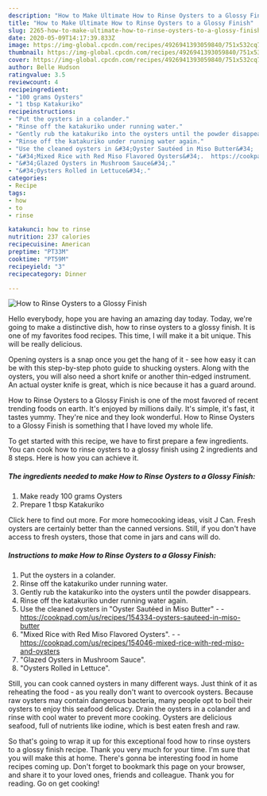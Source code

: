 ```yaml
---
description: "How to Make Ultimate How to Rinse Oysters to a Glossy Finish"
title: "How to Make Ultimate How to Rinse Oysters to a Glossy Finish"
slug: 2265-how-to-make-ultimate-how-to-rinse-oysters-to-a-glossy-finish
date: 2020-05-09T14:17:39.833Z
image: https://img-global.cpcdn.com/recipes/4926941393059840/751x532cq70/how-to-rinse-oysters-to-a-glossy-finish-recipe-main-photo.jpg
thumbnail: https://img-global.cpcdn.com/recipes/4926941393059840/751x532cq70/how-to-rinse-oysters-to-a-glossy-finish-recipe-main-photo.jpg
cover: https://img-global.cpcdn.com/recipes/4926941393059840/751x532cq70/how-to-rinse-oysters-to-a-glossy-finish-recipe-main-photo.jpg
author: Belle Hudson
ratingvalue: 3.5
reviewcount: 4
recipeingredient:
- "100 grams Oysters"
- "1 tbsp Katakuriko"
recipeinstructions:
- "Put the oysters in a colander."
- "Rinse off the katakuriko under running water."
- "Gently rub the katakuriko into the oysters until the powder disappears."
- "Rinse off the katakuriko under running water again."
- "Use the cleaned oysters in &#34;Oyster Sautéed in Miso Butter&#34;  https://cookpad.com/us/recipes/154334-oysters-sauteed-in-miso-butter"
- "&#34;Mixed Rice with Red Miso Flavored Oysters&#34;.  https://cookpad.com/us/recipes/154046-mixed-rice-with-red-miso-and-oysters"
- "&#34;Glazed Oysters in Mushroom Sauce&#34;."
- "&#34;Oysters Rolled in Lettuce&#34;."
categories:
- Recipe
tags:
- how
- to
- rinse

katakunci: how to rinse 
nutrition: 237 calories
recipecuisine: American
preptime: "PT33M"
cooktime: "PT59M"
recipeyield: "3"
recipecategory: Dinner

---
```



![How to Rinse Oysters to a Glossy Finish](https://img-global.cpcdn.com/recipes/4926941393059840/751x532cq70/how-to-rinse-oysters-to-a-glossy-finish-recipe-main-photo.jpg)

Hello everybody, hope you are having an amazing day today. Today, we're going to make a distinctive dish, how to rinse oysters to a glossy finish. It is one of my favorites food recipes. This time, I will make it a bit unique. This will be really delicious.

Opening oysters is a snap once you get the hang of it - see how easy it can be with this step-by-step photo guide to shucking oysters. Along with the oysters, you will also need a short knife or another thin-edged instrument. An actual oyster knife is great, which is nice because it has a guard around.

How to Rinse Oysters to a Glossy Finish is one of the most favored of recent trending foods on earth. It's enjoyed by millions daily. It's simple, it's fast, it tastes yummy. They're nice and they look wonderful. How to Rinse Oysters to a Glossy Finish is something that I have loved my whole life.


To get started with this recipe, we have to first prepare a few ingredients. You can cook how to rinse oysters to a glossy finish using 2 ingredients and 8 steps. Here is how you can achieve it.

<!--inarticleads1-->

##### The ingredients needed to make How to Rinse Oysters to a Glossy Finish:

1. Make ready 100 grams Oysters
1. Prepare 1 tbsp Katakuriko


Click here to find out more. For more homecooking ideas, visit J Can. Fresh oysters are certainly better than the canned versions. Still, if you don&#39;t have access to fresh oysters, those that come in jars and cans will do. 

<!--inarticleads2-->

##### Instructions to make How to Rinse Oysters to a Glossy Finish:

1. Put the oysters in a colander.
1. Rinse off the katakuriko under running water.
1. Gently rub the katakuriko into the oysters until the powder disappears.
1. Rinse off the katakuriko under running water again.
1. Use the cleaned oysters in &#34;Oyster Sautéed in Miso Butter&#34; -  - https://cookpad.com/us/recipes/154334-oysters-sauteed-in-miso-butter
1. &#34;Mixed Rice with Red Miso Flavored Oysters&#34;. -  - https://cookpad.com/us/recipes/154046-mixed-rice-with-red-miso-and-oysters
1. &#34;Glazed Oysters in Mushroom Sauce&#34;.
1. &#34;Oysters Rolled in Lettuce&#34;.


Still, you can cook canned oysters in many different ways. Just think of it as reheating the food - as you really don&#39;t want to overcook oysters. Because raw oysters may contain dangerous bacteria, many people opt to boil their oysters to enjoy this seafood delicacy. Drain the oysters in a colander and rinse with cool water to prevent more cooking. Oysters are delicious seafood, full of nutrients like iodine, which is best eaten fresh and raw. 

So that's going to wrap it up for this exceptional food how to rinse oysters to a glossy finish recipe. Thank you very much for your time. I'm sure that you will make this at home. There's gonna be interesting food in home recipes coming up. Don't forget to bookmark this page on your browser, and share it to your loved ones, friends and colleague. Thank you for reading. Go on get cooking!
